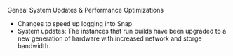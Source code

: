 Geneal System Updates & Performance Optimizations

* Changes to speed up logging into Snap
* System updates: The instances that run builds have been upgraded to a new generation of hardware with increased network and storge bandwidth.
